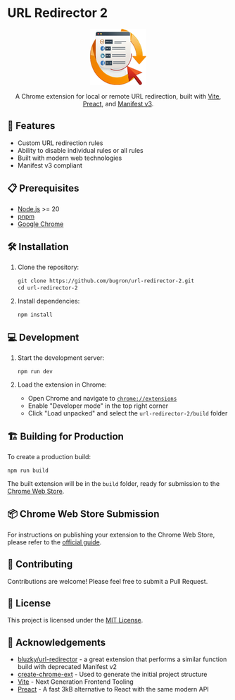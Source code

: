 # URL Redirector 2

<p align="center">
  <img src="public/img/logo-128.png" alt="URL Redirector 2 Logo" width="128">
</p>

<p align="center">
  A Chrome extension for local or remote URL redirection, built with <a href="https://vitejs.dev/">Vite</a>, <a href="https://preactjs.com/">Preact</a>, and <a href="https://developer.chrome.com/docs/extensions/mv3/intro/">Manifest v3</a>.
</p>

## 🚀 Features

- Custom URL redirection rules
- Ability to disable individual rules or all rules
- Built with modern web technologies
- Manifest v3 compliant

## 📋 Prerequisites

- [Node.js](https://nodejs.org/) >= 20
- [pnpm](https://pnpm.io/)
- [Google Chrome](https://www.google.com/chrome/)

## 🛠️ Installation

1. Clone the repository:

   ```
   git clone https://github.com/bugron/url-redirector-2.git
   cd url-redirector-2
   ```

2. Install dependencies:

   ```
   npm install
   ```

## 💻 Development

1. Start the development server:

   ```
   npm run dev
   ```

2. Load the extension in Chrome:

   - Open Chrome and navigate to [`chrome://extensions`](chrome://extensions)
   - Enable "Developer mode" in the top right corner
   - Click "Load unpacked" and select the `url-redirector-2/build` folder

## 🏗️ Building for Production

To create a production build:

```
npm run build
```

The built extension will be in the `build` folder, ready for submission to the [Chrome Web Store](https://chrome.google.com/webstore/devconsole/).

## 📦 Chrome Web Store Submission

For instructions on publishing your extension to the Chrome Web Store, please refer to the [official guide](https://developer.chrome.com/webstore/publish).

## 🤝 Contributing

Contributions are welcome! Please feel free to submit a Pull Request.

## 📄 License

This project is licensed under the [MIT License](LICENSE).

## 🙏 Acknowledgements

- [bluzky/url-redirector](https://github.com/bluzky/url-redirector) - a great extension that performs a similar function build with deprecated Manifest v2
- [create-chrome-ext](https://github.com/guocaoyi/create-chrome-ext) - Used to generate the initial project structure
- [Vite](https://vitejs.dev/) - Next Generation Frontend Tooling
- [Preact](https://preactjs.com/) - A fast 3kB alternative to React with the same modern API
